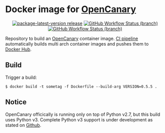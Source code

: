 # Docker image for [OpenCanary](https://github.com/thinkst/opencanary)

<p align="center">
  <a href="https://github.com/bruce17/docker-opencanary/releases/latest"><img alt="package-latest-version release" src="https://img.shields.io/github/release/bruce17/docker-opencanary.svg?style=flat"></a>
  <a href="https://github.com/Bruce17/docker-opencanary/actions?query=workflow%3A%22build+images%22"><img alt="GitHub Workflow Status (branch)" src="https://img.shields.io/github/workflow/status/Bruce17/docker-opencanary/build%20images/main?label=build%20images&logo=github"></a>
  <a href="https://github.com/Bruce17/docker-opencanary/actions?query=workflow%3A%22check+python+package%22"><img alt="GitHub Workflow Status (branch)" src="https://img.shields.io/github/workflow/status/Bruce17/docker-opencanary/check%20python%20package/main?label=check%20package%20status&logo=github"></a>
</p>

Repository to build an [OpenCanary](https://github.com/thinkst/opencanary) container image. [CI pipeline](https://github.com/Bruce17/docker-opencanary/actions) automatically builds multi arch container images and pushes them to [Docker Hub](https://hub.docker.com/r/hansdampf17/opencanary).


## Build

Trigger a build:

```
$ docker build -t sometag -f Dockerfile --build-arg VERSION=0.5.5 .
```


## Notice

OpenCanary officically is running only on top of Python v2.7, but this build uses Python v3. Complete Python v3 support is under development as stated on [Github](https://github.com/thinkst/opencanary).
